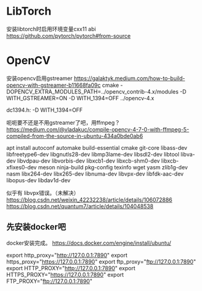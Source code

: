 # LibTorch
安装libtorch时启用环境变量cxx11 abi
https://github.com/pytorch/pytorch#from-source

# OpenCV
安装opencv启用gstreamer
https://galaktyk.medium.com/how-to-build-opencv-with-gstreamer-b11668fa09c
cmake -DOPENCV_EXTRA_MODULES_PATH=../opencv_contrib-4.x/modules -D WITH_GSTREAMER=ON -D WITH_1394=OFF ../opencv-4.x

dc1394.h:
-D WITH_1394=OFF

呃呃要不还是不用gstreamer了吧，用ffmpeg？
https://medium.com/@vladakuc/compile-opencv-4-7-0-with-ffmpeg-5-compiled-from-the-source-in-ubuntu-434a0bde0ab6

apt install autoconf automake build-essential cmake git-core libass-dev libfreetype6-dev libgnutls28-dev libmp3lame-dev libsdl2-dev libtool libva-dev libvdpau-dev libvorbis-dev libxcb1-dev libxcb-shm0-dev libxcb-xfixes0-dev meson ninja-build pkg-config texinfo wget yasm zlib1g-dev nasm libx264-dev libx265-dev libnuma-dev libvpx-dev libfdk-aac-dev libopus-dev libdav1d-dev

似乎有 libvpx错误。（未解决）
https://blog.csdn.net/weixin_42232238/article/details/106072886
https://blog.csdn.net/quantum7/article/details/104048538

## 先安装docker吧
docker安装完成。
https://docs.docker.com/engine/install/ubuntu/

export http_proxy="http://127.0.0.1:7890"
export https_proxy="https://127.0.0.1:7890"
export ftp_proxy="ftp://127.0.0.1:7890"
export HTTP_PROXY="http://127.0.0.1:7890"
export HTTPS_PROXY="https://127.0.0.1:7890"
export FTP_PROXY="ftp://127.0.0.1:7890"
